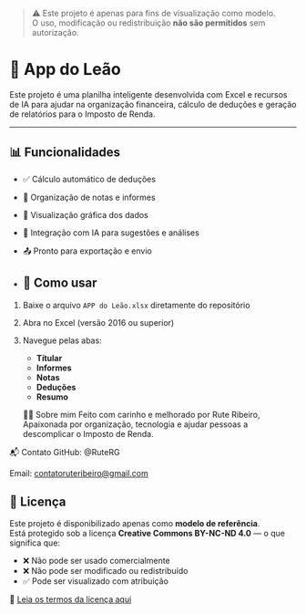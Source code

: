 > ⚠️ Este projeto é apenas para fins de visualização como modelo.  
> O uso, modificação ou redistribuição **não são permitidos** sem autorização.

# 🦁 App do Leão

Este projeto é uma planilha inteligente desenvolvida com Excel e recursos de IA para ajudar na organização financeira, cálculo de deduções e geração de relatórios para o Imposto de Renda.

---

## 📊 Funcionalidades

- ✅ Cálculo automático de deduções
- 📁 Organização de notas e informes
- 📸 Visualização gráfica dos dados
- 🤖 Integração com IA para sugestões e análises
- 📤 Pronto para exportação e envio

- ## 🚀 Como usar

1. Baixe o arquivo `APP do Leão.xlsx` diretamente do repositório
2. Abra no Excel (versão 2016 ou superior)
3. Navegue pelas abas:
   - **Títular**
   - **Informes**
   - **Notas**
   - **Deduções**
   - **Resumo**
  
   🙋‍♀️ Sobre mim
Feito com carinho e melhorado por Rute Ribeiro, Apaixonada por organização, tecnologia e ajudar pessoas a descomplicar o Imposto de Renda.

📬 Contato
GitHub: @RuteRG

Email: contatoruteribeiro@gmail.com

## 📄 Licença

Este projeto é disponibilizado apenas como **modelo de referência**.  
Está protegido sob a licença **Creative Commons BY-NC-ND 4.0** — o que significa que:

- ❌ Não pode ser usado comercialmente  
- ❌ Não pode ser modificado ou redistribuído  
- ✅ Pode ser visualizado com atribuição

🔗 [Leia os termos da licença aqui](https://creativecommons.org/licenses/by-nc-nd/4.0/)

